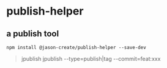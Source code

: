 # publish-helper

## a publish tool 
`
npm install @jason-create/publish-helper --save-dev
`
> jpublish 
> jpublish --type=publish|tag --commit=feat:xxx
